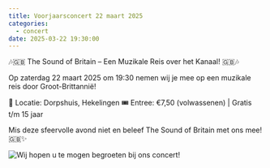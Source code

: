 ```yaml
---
title: Voorjaarsconcert 22 maart 2025
categories:
  - concert
date: 2025-03-22 19:30:00
---
```


🎶🇬🇧 The Sound of Britain – Een Muzikale Reis over het Kanaal! 🇬🇧🎶

Op zaterdag 22 maart 2025 om 19:30 nemen wij je mee op een muzikale reis door Groot-Brittannië!

📍 Locatie: Dorpshuis, Hekelingen
🎟 Entree: €7,50 (volwassenen) | Gratis t/m 15 jaar

Mis deze sfeervolle avond niet en beleef The Sound of Britain met ons mee! 🇬🇧✨


![Wij hopen u te mogen begroeten bij ons concert!](/images/voorjaarsconcert-2025.png)
